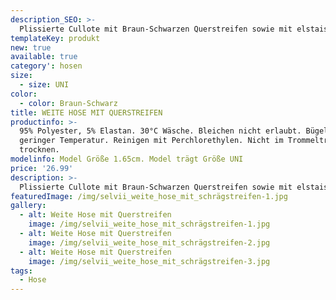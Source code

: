 ```yaml
---
description_SEO: >-
  Plissierte Cullote mit Braun-Schwarzen Querstreifen sowie mit elstaischem Bund und Gürtel in Lederoptik von selii. 
templateKey: produkt
new: true
available: true
category': hosen
size:
  - size: UNI
color:
  - color: Braun-Schwarz
title: WEITE HOSE MIT QUERSTREIFEN
productinfo: >-
  95% Polyester, 5% Elastan. 30°C Wäsche. Bleichen nicht erlaubt. Bügeln mit
  geringer Temperatur. Reinigen mit Perchlorethylen. Nicht im Trommeltrockner
  trocknen.
modelinfo: Model Größe 1.65cm. Model trägt Größe UNI
price: '26.99'
description: >-
  Plissierte Cullote mit Braun-Schwarzen Querstreifen sowie mit elstaischem Bund und Gürtel in Lederoptik. Beinlänge 95cm
featuredImage: /img/selvii_weite_hose_mit_schrägstreifen-1.jpg
gallery:
  - alt: Weite Hose mit Querstreifen
    image: /img/selvii_weite_hose_mit_schrägstreifen-1.jpg
  - alt: Weite Hose mit Querstreifen
    image: /img/selvii_weite_hose_mit_schrägstreifen-2.jpg
  - alt: Weite Hose mit Querstreifen
    image: /img/selvii_weite_hose_mit_schrägstreifen-3.jpg
tags:
  - Hose
---
```


